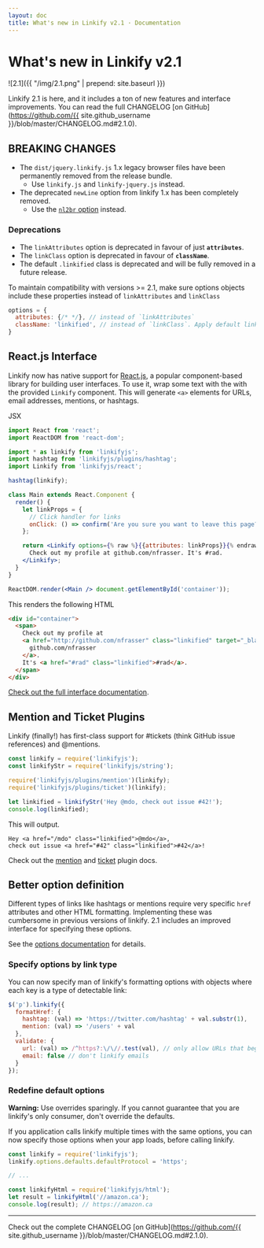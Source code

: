 ```yaml
---
layout: doc
title: What's new in Linkify v2.1 · Documentation
---
```


# What's new in Linkify v2.1

![2.1]({{ "/img/2.1.png" | prepend: site.baseurl }})

Linkify 2.1 is here, and it includes a ton of new features and interface
improvements. You can read the full CHANGELOG [on GitHub](https://github.com/{{ site.github_username }}/blob/master/CHANGELOG.md#2.1.0).

## BREAKING CHANGES

* The `dist/jquery.linkify.js` 1.x legacy browser files have been permanently
removed from the release bundle.
  * Use `linkify.js` and `linkify-jquery.js` instead.
* The deprecated `newLine` option from linkify 1.x has been completely removed.
  * Use the [`nl2br` option](options.html#nl2br) instead.

### Deprecations

* The `linkAttributes` option is deprecated in favour of just **`attributes`**.
* The `linkClass` option is deprecated in favour of **`className`**.
* The default `.linkified` class is deprecated and will be fully removed
in a future release.

To maintain compatibility with versions >= 2.1, make sure options objects
include these properties instead of `linkAttributes` and `linkClass`

```js
options = {
  attributes: {/* */}, // instead of `linkAttributes`
  className: 'linkified', // instead of `linkClass`. Apply default linkClass
}
```

## React.js Interface

Linkify now has native support for
[React.js](https://facebook.github.io/react/), a popular component-based library
for building user interfaces. To use it, wrap some text with the with the
provided `Linkify` component. This will generate `<a>` elements for URLs, email
addresses, mentions, or hashtags.

JSX

```jsx
import React from 'react';
import ReactDOM from 'react-dom';

import * as linkify from 'linkifyjs';
import hashtag from 'linkifyjs/plugins/hashtag';
import Linkify from 'linkifyjs/react';

hashtag(linkify);

class Main extends React.Component {
  render() {
    let linkProps = {
      // Click handler for links
      onClick: () => confirm('Are you sure you want to leave this page?')
    };

    return <Linkify options={% raw %}{{attributes: linkProps}}{% endraw %}>
      Check out my profile at github.com/nfrasser. It's #rad.
    </Linkify>;
  }
}

ReactDOM.render(<Main /> document.getElementById('container'));
```

This renders the following HTML

```html
<div id="container">
  <span>
    Check out my profile at
    <a href="http://github.com/nfrasser" class="linkified" target="_blank">
      github.com/nfrasser
    </a>.
    It's <a href="#rad" class="linkified">#rad</a>.
  </span>
</div>
```

[Check out the full interface documentation](linkify-react.html).

## Mention and Ticket Plugins

Linkify (finally!) has first-class support for #tickets (think GitHub issue
references) and @mentions.

```js
const linkify = require('linkifyjs');
const linkifyStr = require('linkifyjs/string');

require('linkifyjs/plugins/mention')(linkify);
require('linkifyjs/plugins/ticket')(linkify);

let linkified = linkifyStr('Hey @mdo, check out issue #42!');
console.log(linkified);
```

This will output.

```
Hey <a href="/mdo" class="linkified">@mdo</a>,
check out issue <a href="#42" class="linkified">#42</a>!
```

Check out the [mention](plugin-mention.html) and [ticket](plugin-ticket.html)
plugin docs.

## Better option definition

Different types of links like hashtags or mentions require very specific `href`
attributes and other HTML formatting. Implementing these was cumbersome in
previous versions of linkify. 2.1 includes an improved interface for specifying
these options.

See the [options documentation](options.html) for details.

### Specify options by link type

You can now specify man of linkify's formatting options with objects where each
key is a type of detectable link:

```js
$('p').linkify({
  formatHref: {
    hashtag: (val) => 'https://twitter.com/hashtag' + val.substr(1),
    mention: (val) => '/users' + val
  },
  validate: {
    url: (val) => /^https?:\/\//.test(val), // only allow URLs that begin with a protocol
    email: false // don't linkify emails
  }
});
```

### Redefine default options

<div class="alert alert-warning">
  <strong>Warning:</strong> Use overrides sparingly. If you cannot guarantee that
  you are linkify's only consumer, don't override the defaults.
</div>

If you application calls linkify multiple times with the same options, you
can now specify those options when your app loads, before calling linkify.

```js
const linkify = require('linkifyjs');
linkify.options.defaults.defaultProtocol = 'https';

// ...

const linkifyHtml = require('linkifyjs/html');
let result = linkifyHtml('//amazon.ca');
console.log(result); // https://amazon.ca
```


***

Check out the complete CHANGELOG [on
GitHub](https://github.com/{{ site.github_username }}/blob/master/CHANGELOG.md#2.1.0).

<script>localStorage && localStorage.setItem('linkify_seen_announcement_2_1', 'true');</script>
